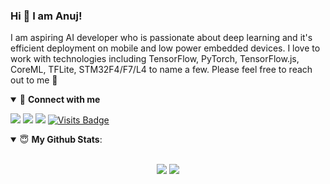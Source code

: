 ### Hi 👋 I am Anuj!

I am aspiring AI developer who is passionate about deep learning and it's efficient deployment on mobile and low power embedded devices. I love to work with technologies including TensorFlow, PyTorch, TensorFlow.js, CoreML, TFLite, STM32F4/F7/L4 to name a few. Please feel free to reach out to me 🙂

<!--
**anujdutt9/anujdutt9** is a ✨ _special_ ✨ repository because its `README.md` (this file) appears on your GitHub profile.

- 🔭 I’m currently working on ...
- 🌱 I’m currently learning ...
- 👯 I’m looking to collaborate on efficient deployment of deep learning models on Android/iOS/Embedded systems/Web.
- 🤔 I’m looking for help with ...
- 💬 Ask me about ...
- 📫 How to reach me: ...
- 😄 Pronouns: ...
- ⚡ Fun fact: ...
-->

<details open>
<summary>🤝 <b>Connect with me</b></summary>

<p align = "center">
 
[<img src ="https://img.shields.io/badge/portfolio-%23.svg?&style=for-the-badge&logo=&logoColor=white%22">](https://anujdutt9.github.io/)
[<img src="https://img.shields.io/badge/twitter-%231DA1F2.svg?&style=for-the-badge&logo=twitter&logoColor=white" />](https://twitter.com/anujdutt92) 
[<img src="https://img.shields.io/badge/linkedin-%230077B5.svg?&style=for-the-badge&logo=linkedin&logoColor=white" />](https://www.linkedin.com/in/anujd9/) 
[![Visits Badge](https://badges.pufler.dev/visits/anujdutt9/anujdutt9?style=for-the-badge)](https://github.com/anujdutt9/anujdutt9)

</p>

</details>

<details open>
 <summary> 😇 <b>My Github Stats</b>: </summary>

<br>

<p align = "center">
  <img src = "https://github-readme-stats.vercel.app/api?username=anujdutt9&show_icons=true&title_color=fff&icon_color=79ff97&text_color=9f9f9f&bg_color=151515&line_height=33">
  <img src = "https://github-readme-stats.vercel.app/api/top-langs/?username=anujdutt9&hide=css,java,html&theme=tokyonight">
</p>

</details>
